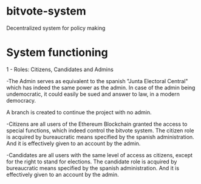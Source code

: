 # bitvote-system
Decentralized system for policy making

# System functioning
1 - Roles: Citizens, Candidates and Admins

-The Admin serves as equivalent to the spanish "Junta Electoral Central" which has indeed the same power as the admin.
In case of the admin being undemocratic, it could easily be sued and answer to law, in a modern democracy.

A branch is created to continue the project with no admin.

-Citizens are all users of the Ethereum Blockchain granted the access to special functions, which indeed control the bitvote system. The citizen role is acquired by bureaucratic means specified by the spanish administration. And it is effectively given to an account by the admin.

-Candidates are all users with the same level of access as citizens, except for the right to stand for elections. The candidate role is acquired by bureaucratic means specified by the spanish administration. And it is effectively given to an account by the admin.